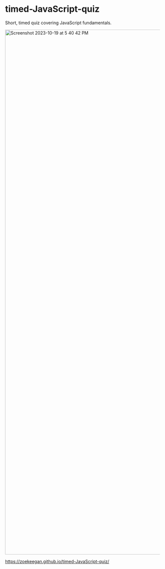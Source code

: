 # timed-JavaScript-quiz

Short, timed quiz covering JavaScript fundamentals.

<img width="1703" alt="Screenshot 2023-10-19 at 5 40 42 PM" src="https://github.com/zoekeegan/timed-JavaScript-quiz/assets/142419451/f41412ea-5389-4d6a-8ff8-b0bb9632fe18">

https://zoekeegan.github.io/timed-JavaScript-quiz/




